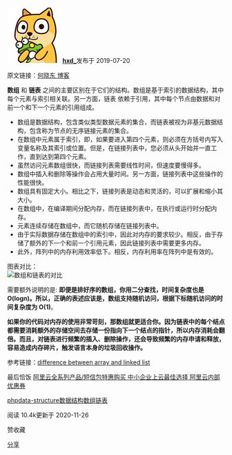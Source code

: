 [![](media/2873803495-5efbf5bac8fb8_huge128.png)**hxd_**](https://segmentfault.com/u/hxd_)发布于 2019-07-20

原文链接：[何晓东 博客](https://link.segmentfault.com/?enc=M9YwU3iarzO7k3ReksLaCg%3D%3D.4YDsCswaPugaMUrT%2FvMJPqsfpQo0MGn9TQf2l%2Biu2dSDGsrCMKpxFW0cgvhpKp2oK%2FG5WRr%2BvRvYyf1G4VyX2TV1hT7t11R7F1pQDHieF4%2B6C7whUx3JWyqeBIKDfVA3exgIgvLru3Cxdwozz02e3isfNRHxSb1t8Ow9NjPwAArM1uOUlr2EKkWr3SevI8Paxit2mf2wGM0BiO5%2BjTBCLg%3D%3D)

**数组** 和 **链表** 之间的主要区别在于它们的结构。数组是基于索引的数据结构，其中每个元素与索引相关联。另一方面，链表 依赖于引用，其中每个节点由数据和对前一个和下一个元素的引用组成。

-   数组是数据结构，包含类似类型数据元素的集合，而链表被视为非基元数据结构，包含称为节点的无序链接元素的集合。
-   在数组中元素属于索引，即，如果要进入第四个元素，则必须在方括号内写入变量名称及其索引或位置。但是，在链接列表中，您必须从头开始并一直工作，直到达到第四个元素。
-   虽然访问元素数组很快，而链接列表需要线性时间，但速度要慢得多。
-   数组中插入和删除等操作会占用大量时间。另一方面，链接列表中这些操作的性能很快。
-   数组具有固定大小。相比之下，链接列表是动态和灵活的，可以扩展和缩小其大小。
-   在数组中，在编译期间分配内存，而在链接列表中，在执行或运行时分配内存。
-   元素连续存储在数组中，而它随机存储在链接列表中。
-   由于实际数据存储在数组中的索引中，因此对内存的要求较少。相反，由于存储了额外的下一个和前一个引用元素，因此链接列表中需要更多内存。
-   此外，阵列中的内存利用效率低下。相反，内存利用率在阵列中是有效的。

图表对比：  
![数组和链表的对比](https://segmentfault.com/img/remote/1460000019823555 "数组和链表的对比")

需要额外说明的是: **即便是排好序的数组，你用二分查找，时间复杂度也是 O(logn)。所以，正确的表述应该是，数组支持随机访问，根据下标随机访问的时间复杂度为 O(1)**。

**如果你的代码对内存的使用非常苛刻，那数组就更适合你。因为链表中的每个结点都需要消耗额外的存储空间去存储一份指向下一个结点的指针，所以内存消耗会翻倍。而且，对链表进行频繁的插入、删除操作，还会导致频繁的内存申请和释放，容易造成内存碎片，触发语言本身的垃圾回收操作。**

参考链接：[difference between array and linked list](https://link.segmentfault.com/?enc=jqiksGPycDBY8bJ2QvQjXw%3D%3D.s6LXLmq1kJ0%2BHqCFULX1fX2GsnVt%2B%2Foj1EdV0TgBx98BYAAgTfyJ5D5VMCk5VgSi8L%2Bv%2BTy78%2FfMg4YeVGRLmYiuvhgPd%2BESyO6yiq%2FLdpA%3D)

最后恰饭 [阿里云全系列产品/短信包特惠购买 中小企业上云最佳选择 阿里云内部优惠券](https://link.segmentfault.com/?enc=JeET8KRsvlQViNf6V0WkXQ%3D%3D.B%2Fjbm18H3VFeX%2Bz0ur4B0C0ulSW8B%2Bt5cnlxMVmV4LjejKB7dV0WxFQnYf48SDQjD3t%2BSBCzf7AC8xpNeavzJQ%3D%3D)

[php](https://segmentfault.com/t/php)[data-structure](https://segmentfault.com/t/data-structure)[数据结构](https://segmentfault.com/t/%E6%95%B0%E6%8D%AE%E7%BB%93%E6%9E%84)[数组](https://segmentfault.com/t/%E6%95%B0%E7%BB%84)[链表](https://segmentfault.com/t/%E9%93%BE%E8%A1%A8)

阅读 10.4k更新于 2020-11-26

赞收藏

[分享](https://segmentfault.com/a/1190000019823552###)
